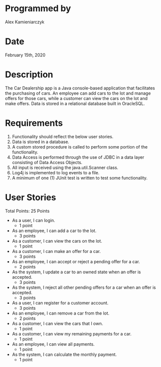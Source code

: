 # Programmed by 
Alex Kamieniarczyk

# Date
February 15th, 2020

# Description
The Car Dealership app is a Java console-based application that facilitates the purchasing of cars. 
An employee can add cars to the lot and manage offers for those cars, while a customer can view the cars on the lot and make offers. 
Data is stored in a relational database built in OracleSQL.

# Requirements
1. Functionality should reflect the below user stories.
2. Data is stored in a database.
3. A custom stored procedure is called to perform some portion of the functionality.
4. Data Access is performed through the use of JDBC in a data layer consisting of Data Access Objects.
5. All input is received using the java.util.Scanner class.
6. Log4j is implemented to log events to a file.
7. A minimum of one (1) JUnit test is written to test some functionality.

# User Stories
Total Points: 25 Points

* As a user, I can login.
	* 1 point
* As an employee, I can add a car to the lot.
	* 3 points
* As a customer, I can view the cars on the lot.
	* 1 point
* As a customer, I can make an offer for a car.
	* 3 points
* As an employee, I can accept or reject a pending offer for a car.
	* 2 points
* As the system, I update a car to an owned state when an offer is accepted.
	* 3 points
* As the system, I reject all other pending offers for a car when an offer is accepted.
	* 3 points
* As a user, I can register for a customer account.
	* 3 points
* As an employee, I can remove a car from the lot.
	* 2 points
* As a customer, I can view the cars that I own.
	* 1 point
* As a customer, I can view my remaining payments for a car.
	* 1 point
* As an employee, I can view all payments.
	* 1 point
* As the system, I can calculate the monthly payment.
	* 1 point
